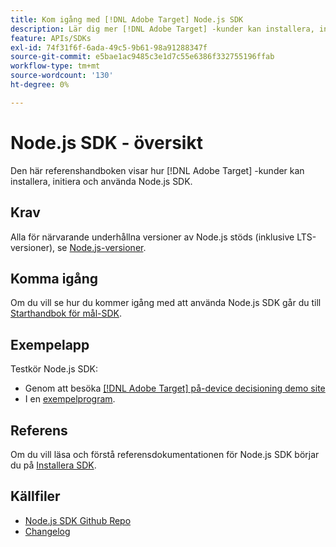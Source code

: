 ```yaml
---
title: Kom igång med [!DNL Adobe Target] Node.js SDK
description: Lär dig mer [!DNL Adobe Target] -kunder kan installera, initiera och använda Node.js SDK.
feature: APIs/SDKs
exl-id: 74f31f6f-6ada-49c5-9b61-98a91288347f
source-git-commit: e5bae1ac9485c3e1d7c55e6386f332755196ffab
workflow-type: tm+mt
source-wordcount: '130'
ht-degree: 0%

---
```


# Node.js SDK - översikt

Den här referenshandboken visar hur [!DNL Adobe Target] -kunder kan installera, initiera och använda Node.js SDK.

## Krav

Alla för närvarande underhållna versioner av Node.js stöds (inklusive LTS-versioner), se [Node.js-versioner](https://en.wikipedia.org/wiki/Node.js#Releases).

## Komma igång

Om du vill se hur du kommer igång med att använda Node.js SDK går du till [Starthandbok för mål-SDK](../sdk-guides/getting-started/getting-started.md).

## Exempelapp

Testkör Node.js SDK:

* Genom att besöka [[!DNL Adobe Target] på-device decisioning demo site](https://github.com/adobe/on-device-decisioning-demo-site)
* I en [exempelprogram](../sdk-guides/sample-apps/sample-apps.md).

## Referens

Om du vill läsa och förstå referensdokumentationen för Node.js SDK börjar du på [Installera SDK](install-sdk.md).

## Källfiler

* [Node.js SDK Github Repo](https://github.com/adobe/target-nodejs-sdk)
* [Changelog](https://github.com/adobe/target-nodejs-sdk/blob/main/CHANGELOG.md)
&#x200B; &#x200B;

